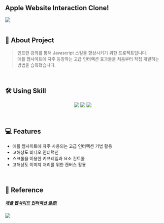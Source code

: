 ## Apple Website Interaction Clone!
<img src="https://user-images.githubusercontent.com/66936285/230346582-372e597a-9bf4-40b5-9b68-fb8c9dce31ab.png"/>

<br>
<br>

## 🎯 About Project
> 인프런 강의를 통해 Javascript 스킬을 향상시키기 위한 프로젝트입니다.
<br>애플 웹사이트에 자주 등장하는 고급 인터랙션 효과들을 처음부터 직접 개발하는 방법을 습득했습니다. 



<br>

## 🛠 Using Skill
<p align='center'>
    <img src="https://img.shields.io/badge/Javascript-F7DF1E?style=flat&logo=javascript&logoColor=black"/>
    <img src="https://img.shields.io/badge/HTML5-E34F26?style=flat&logo=html5&logoColor=white"/>
    <img src="https://img.shields.io/badge/CSS3-1572B6?style=flat&logo=css3&logoColor=white"/>
</p>
<br>


## 💻 Features  
- 애플 웹사이트에 자주 사용되는 고급 인터랙션 기법 활용
- 고해상도 비디오 인터랙션
- 스크롤을 이용한 키프레임과 요소 컨트롤
- 고해상도 이미지 처리를 위한 캔버스 활용

<br>



## 🔖 Reference
##### [애플 웹사이트 인터랙션 클론!](https://www.inflearn.com/course/%EC%95%A0%ED%94%8C-%EC%9B%B9%EC%82%AC%EC%9D%B4%ED%8A%B8-%EC%9D%B8%ED%84%B0%EB%9E%99%EC%85%98-%ED%81%B4%EB%A1%A0/dashboard)

<img src="https://user-images.githubusercontent.com/66936285/186299429-9e317646-4edb-4ace-b1ad-ec11e6bb59c3.png">
